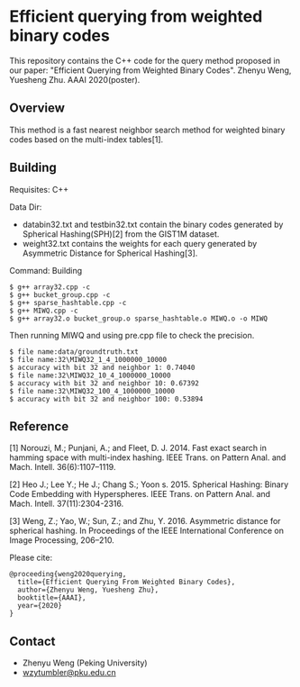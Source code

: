 # Efficient querying from weighted binary codes
This repository contains the C++ code for the query method proposed in our paper:
"Efficient Querying from Weighted Binary Codes". Zhenyu Weng, Yuesheng Zhu. AAAI 2020(poster).

## Overview ##
This method is a fast nearest neighbor search method for weighted binary codes based on the multi-index tables[1].

## Building ##
Requisites: C++

Data Dir:  
* databin32.txt and testbin32.txt contain the binary codes generated by Spherical Hashing(SPH)[2] from the GIST1M dataset. 
* weight32.txt contains the weights for each query generated by Asymmetric Distance for Spherical Hashing[3].

Command: 
Building
``` 
$ g++ array32.cpp -c
$ g++ bucket_group.cpp -c
$ g++ sparse_hashtable.cpp -c
$ g++ MIWQ.cpp -c
$ g++ array32.o bucket_group.o sparse_hashtable.o MIWQ.o -o MIWQ
```
Then running MIWQ and using pre.cpp file to check the precision.
```
$ file name:data/groundtruth.txt
$ file name:32\MIWQ32_1_4_1000000_10000
$ accuracy with bit 32 and neighbor 1: 0.74040
$ file name:32\MIWQ32_10_4_1000000_10000
$ accuracy with bit 32 and neighbor 10: 0.67392
$ file name:32\MIWQ32_100_4_1000000_10000
$ accuracy with bit 32 and neighbor 100: 0.53894
```

## Reference ##
[1] Norouzi, M.; Punjani, A.; and Fleet, D. J. 2014. Fast exact search in hamming space with multi-index hashing. IEEE Trans. on Pattern Anal. and Mach. Intell. 36(6):1107–1119.

[2] Heo J.; Lee Y.; He J.; Chang S.; Yoon s. 2015. Spherical Hashing: Binary Code Embedding with Hyperspheres. IEEE Trans. on Pattern Anal. and Mach. Intell. 37(11):2304-2316.

[3] Weng, Z.; Yao, W.; Sun, Z.; and Zhu, Y. 2016. Asymmetric distance for spherical hashing. In Proceedings of the IEEE International Conference on Image Processing, 206–210. 

Please cite:
```
@proceeding{weng2020querying,
  title={Efficient Querying From Weighted Binary Codes},
  author={Zhenyu Weng, Yuesheng Zhu},
  booktitle={AAAI},
  year={2020}
}
```

## Contact ##
- Zhenyu Weng (Peking University)
- wzytumbler@pku.edu.cn
